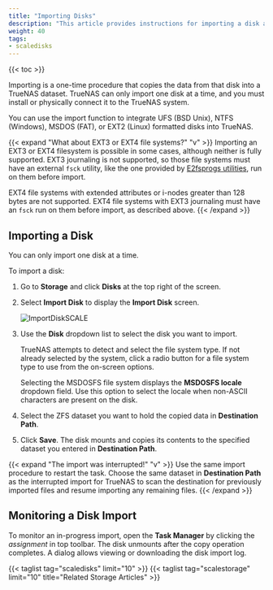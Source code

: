```yaml
---
title: "Importing Disks"
description: "This article provides instructions for importing a disk and monitoring the import progress."
weight: 40
tags:
- scaledisks
---
```


{{< toc >}}


Importing is a one-time procedure that copies the data from that disk into a TrueNAS dataset.
TrueNAS can only import one disk at a time, and you must install or physically connect it to the TrueNAS system.

You can use the import function to integrate UFS (BSD Unix), NTFS (Windows), MSDOS (FAT), or EXT2 (Linux) formatted disks into TrueNAS.

{{< expand "What about EXT3 or EXT4 file systems?" "v" >}}
Importing an EXT3 or EXT4 filesystem is possible in some cases, although neither is fully supported.
EXT3 journaling is not supported, so those file systems must have an external `fsck` utility, like the one provided by [E2fsprogs utilities](http://e2fsprogs.sourceforge.net/), run on them before import.

EXT4 file systems with extended attributes or i-nodes greater than 128 bytes are not supported.
EXT4 file systems with EXT3 journaling must have an `fsck` run on them before import, as described above.
{{< /expand >}}

## Importing a Disk

You can only import one disk at a time.

To import a disk: 

1. Go to **Storage** and click **Disks** at the top right of the screen. 

2. Select **Import Disk** to display the **Import Disk** screen.
   
   ![ImportDiskSCALE](/images/SCALE/ImportDiskSCALE.png "Import Disk Options")

3. Use the **Disk** dropdown list to select the disk you want to import.
   
   TrueNAS attempts to detect and select the file system type. 
   If not already selected by the system, click a radio button for a file system type to use from the on-screen options.

   Selecting the MSDOSFS file system displays the **MSDOSFS locale** dropdown field. 
   Use this option to select the locale when non-ASCII characters are present on the disk.

4. Select the ZFS dataset you want to hold the copied data in **Destination Path**.

5. Click **Save**. The disk mounts and copies its contents to the specified dataset you entered in **Destination Path**.

{{< expand "The import was interrupted!" "v" >}}
Use the same import procedure to restart the task.
Choose the same dataset in **Destination Path** as the interrupted import for TrueNAS to scan the destination for previously imported files and resume importing any remaining files.
{{< /expand >}}
## Monitoring a Disk Import

To monitor an in-progress import, open the **Task Manager** by clicking the <i class="material-icons" aria-hidden="true" title="Task Manager">assignment</i> in top toolbar.
The disk unmounts after the copy operation completes.
A dialog allows viewing or downloading the disk import log.

{{< taglist tag="scaledisks" limit="10" >}}
{{< taglist tag="scalestorage" limit="10" title="Related Storage Articles" >}}